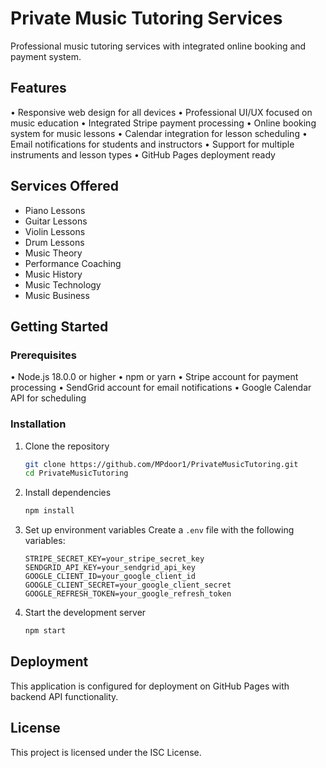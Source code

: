 # Private Music Tutoring Services

Professional music tutoring services with integrated online booking and payment system.

## Features

• Responsive web design for all devices
• Professional UI/UX focused on music education
• Integrated Stripe payment processing
• Online booking system for music lessons
• Calendar integration for lesson scheduling
• Email notifications for students and instructors
• Support for multiple instruments and lesson types
• GitHub Pages deployment ready

## Services Offered

- Piano Lessons
- Guitar Lessons  
- Violin Lessons
- Drum Lessons
- Music Theory
- Performance Coaching
- Music History
- Music Technology
- Music Business

## Getting Started

### Prerequisites

• Node.js 18.0.0 or higher
• npm or yarn
• Stripe account for payment processing
• SendGrid account for email notifications
• Google Calendar API for scheduling

### Installation

1. Clone the repository
   ```bash
   git clone https://github.com/MPdoor1/PrivateMusicTutoring.git
   cd PrivateMusicTutoring
   ```

2. Install dependencies
   ```bash
   npm install
   ```

3. Set up environment variables
   Create a `.env` file with the following variables:
   ```
   STRIPE_SECRET_KEY=your_stripe_secret_key
   SENDGRID_API_KEY=your_sendgrid_api_key
   GOOGLE_CLIENT_ID=your_google_client_id
   GOOGLE_CLIENT_SECRET=your_google_client_secret
   GOOGLE_REFRESH_TOKEN=your_google_refresh_token
   ```

4. Start the development server
   ```bash
   npm start
   ```

## Deployment

This application is configured for deployment on GitHub Pages with backend API functionality.

## License

This project is licensed under the ISC License. 